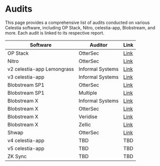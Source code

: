 # Audits

This page provides a comprehensive list of audits conducted on various Celestia software, including OP Stack, Nitro, celestia-app, Blobstream, and more. Each audit is linked to its respective report.

| Software                   | Auditor          | Link                                                                                                                       |
| -------------------------- | ---------------- | -------------------------------------------------------------------------------------------------------------------------- |
| OP Stack                   | OtterSec         | [Link](https://docs.celestia.org/audits/Celestia_OP_Stack_Audit.pdf)                                                       |
| Nitro                      | OtterSec         | [Link](https://github.com/celestiaorg/nitro/blob/celestia-v2.3.3/audits/celestia/arbitrum_nitro_celestia_audit_report.pdf) |
| v2 celestia-app Lemongrass | Informal Systems | [Link](https://github.com/celestiaorg/celestia-app/blob/main/docs/audit/informal-systems-v2.pdf)                           |
| v3 celestia-app            | Informal Systems | [Link](https://github.com/celestiaorg/celestia-app/blob/main/docs/audit/informal-systems-authored-blobs.pdf)               |
| Blobstream SP1             | OtterSec         | [Link](https://docs.celestia.org/audits/SP1_Blobstream_Ottersec_Audit.pdf)                                                 |
| Blobstream SP1             | Multiple         | [Link](https://github.com/succinctlabs/sp1/tree/dev/audits)                                                                |
| Blobstream X               | Informal Systems | [Link](https://docs.celestia.org/audits/Blobstream_X-Informal_Systems_Audit.pdf)                                           |
| Blobstream X               | OtterSec         | [Link](https://docs.celestia.org/audits/Blobstream_X-OtterSec_Audit.pdf)                                                   |
| Blobstream X               | Veridise         | [Link](https://docs.celestia.org/audits/Blobstream_X-Veridise_Audit.pdf)                                                   |
| Blobstream X               | Zellic           | [Link](https://docs.celestia.org/audits/Blobstream_X-Zellic_Audit.pdf)                                                     |
| Shwap                      | OtterSec         | [Link](https://docs.celestia.org/audits/celestia_shwap_audit_final.pdf)                                                    |
| v4 celestia-app            | TBD              | TBD                                                                                                                        |
| v5 celestia-app            | TBD              | TBD                                                                                                                        |
| ZK Sync                    | TBD              | TBD                                                                                                                        |
